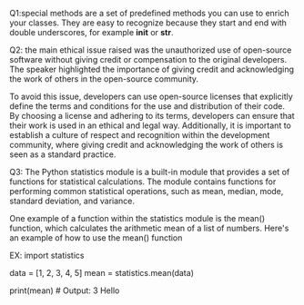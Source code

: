 Q1:special methods are a set of predefined methods you can use to enrich your classes. They are easy to recognize because they start and end with double underscores, for example __init__ or __str__.

Q2: the main ethical issue raised was the unauthorized use of open-source software without giving credit or compensation to the original developers. The speaker highlighted the importance of giving credit and acknowledging the work of others in the open-source community.

To avoid this issue, developers can use open-source licenses that explicitly define the terms and conditions for the use and distribution of their code. By choosing a license and adhering to its terms, developers can ensure that their work is used in an ethical and legal way. Additionally, it is important to establish a culture of respect and recognition within the development community, where giving credit and acknowledging the work of others is seen as a standard practice.

Q3: The Python statistics module is a built-in module that provides a set of functions for statistical calculations. The module contains functions for performing common statistical operations, such as mean, median, mode, standard deviation, and variance.

One example of a function within the statistics module is the mean() function, which calculates the arithmetic mean of a list of numbers. Here's an example of how to use the mean() function

EX:
import statistics

data = [1, 2, 3, 4, 5]
mean = statistics.mean(data)

print(mean)  # Output: 3
Hello